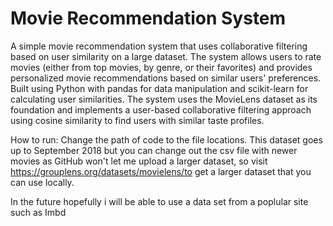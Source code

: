 # Movie Recommendation System

A simple movie recommendation system that uses collaborative filtering based on user similarity on a large dataset. The system allows users to rate movies (either from top movies, by genre, or their favorites) and provides personalized movie recommendations based on similar users' preferences. Built using Python with pandas for data manipulation and scikit-learn for calculating user similarities. The system uses the MovieLens dataset as its foundation and implements a user-based collaborative filtering approach using cosine similarity to find users with similar taste profiles.

How to run: Change the path of code to the file locations. This dataset goes up to September 2018 but you can change out the csv file with newer movies as GitHub won't let me upload a larger dataset, so visit https://grouplens.org/datasets/movielens/to get a larger dataset that you can use locally.

In the future hopefully i will be able to use a data set from a poplular site such as Imbd
